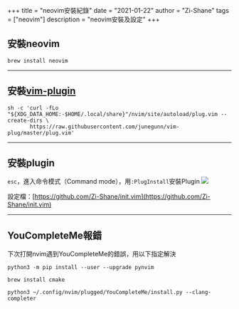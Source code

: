 +++
title = "neovim安裝紀錄"
date = "2021-01-22"
author = "Zi-Shane"
tags = ["neovim"]
description = "neovim安裝及設定"
+++

## 安裝neovim
```
brew install neovim
```

---

## 安裝[vim-plugin](https://github.com/junegunn/vim-plug)
```
sh -c 'curl -fLo "${XDG_DATA_HOME:-$HOME/.local/share}"/nvim/site/autoload/plug.vim --create-dirs \
       https://raw.githubusercontent.com/junegunn/vim-plug/master/plug.vim'
```

---

## 安裝plugin
`esc`，進入命令模式（Command mode），用`:PlugInstall`安裝Plugin
![](https://i.imgur.com/BsrzwPe.png)

設定檔：[https://github.com/Zi-Shane/init.vim](https://github.com/Zi-Shane/init.vim)

---

## YouCompleteMe報錯
下次打開nvim遇到YouCompleteMe的錯誤，用以下指定解決
```
python3 -m pip install --user --upgrade pynvim

brew install cmake

python3 ~/.config/nvim/plugged/YouCompleteMe/install.py --clang-completer

```

